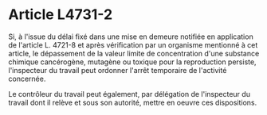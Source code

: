 # Article L4731-2

Si, à l'issue du délai fixé dans une mise en demeure notifiée en application de l'article L. 4721-8 et après vérification par un organisme mentionné à cet article, le dépassement de la valeur limite de concentration d'une substance chimique cancérogène, mutagène ou toxique pour la reproduction persiste, l'inspecteur du travail peut ordonner l'arrêt temporaire de l'activité concernée.

Le contrôleur du travail peut également, par délégation de l'inspecteur du travail dont il relève et sous son autorité, mettre en oeuvre ces dispositions.